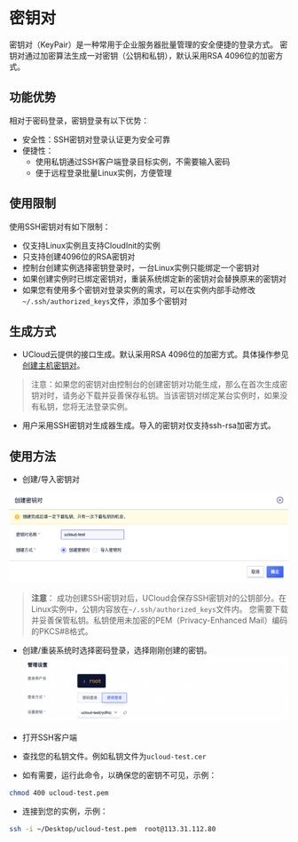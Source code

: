 # 密钥对

密钥对（KeyPair）是一种常用于企业服务器批量管理的安全便捷的登录方式。
密钥对通过加密算法生成一对密钥（公钥和私钥），默认采用RSA 4096位的加密方式。

## 功能优势
相对于密码登录，密钥登录有以下优势：
* 安全性：SSH密钥对登录认证更为安全可靠
* 便捷性：
  * 使用私钥通过SSH客户端登录目标实例，不需要输入密码
  * 便于远程登录批量Linux实例，方便管理

## 使用限制
使用SSH密钥对有如下限制：
* 仅支持Linux实例且支持CloudInit的实例
* 只支持创建4096位的RSA密钥对
* 控制台创建实例选择密钥登录时，一台Linux实例只能绑定一个密钥对
* 如果创建实例时已绑定密钥对，重装系统绑定新的密钥对会替换原来的密钥对
* 如果您有使用多个密钥对登录实例的需求，可以在实例内部手动修改```~/.ssh/authorized_keys```文件，添加多个密钥对

## 生成方式
* UCloud云提供的接口生成。默认采用RSA 4096位的加密方式。具体操作参见[创建主机密钥对](https://docs.ucloud.cn/api/uhost-api/create_uhost_key_pair)。
>注意：如果您的密钥对由控制台的创建密钥对功能生成，那么在首次生成密钥对时，请务必下载并妥善保存私钥。当该密钥对绑定某台实例时，如果没有私钥，您将无法登录实例。
* 用户采用SSH密钥对生成器生成。导入的密钥对仅支持ssh-rsa加密方式。

## 使用方法
* 创建/导入密钥对

![](../createkeypair.png)
>**注意**：
>成功创建SSH密钥对后，UCloud会保存SSH密钥对的公钥部分。在Linux实例中，公钥内容放在```~/.ssh/authorized_keys```文件内。
>您需要下载并妥善保管私钥。私钥使用未加密的PEM（Privacy-Enhanced Mail）编码的PKCS#8格式。

* 创建/重装系统时选择密码登录，选择刚刚创建的密钥。
![](../logmod2.png)

* 打开SSH客户端
* 查找您的私钥文件。例如私钥文件为```ucloud-test.cer```
* 如有需要，运行此命令，以确保您的密钥不可见，示例：
```bash
chmod 400 ucloud-test.pem
```
* 连接到您的实例，示例：
```bash
ssh -i ~/Desktop/ucloud-test.pem  root@113.31.112.80 
```
